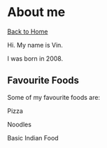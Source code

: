# About me

[Back to Home](/)

Hi. My name is Vin.

I was born in 2008.

## Favourite Foods
Some of my favourite foods are:

Pizza

Noodles

Basic Indian Food
